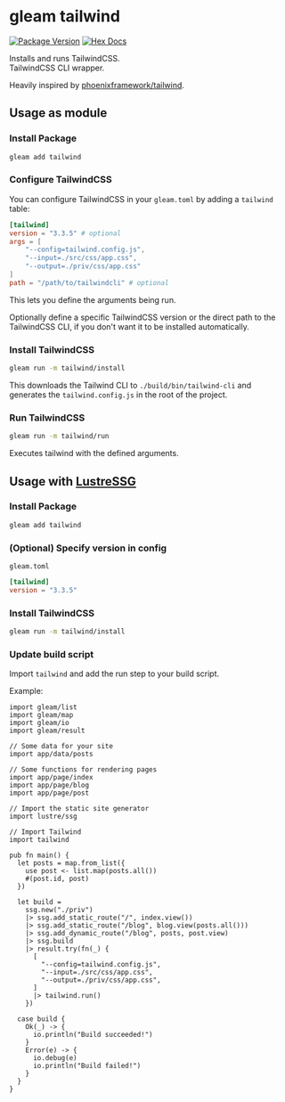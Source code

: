 # gleam tailwind

[![Package Version](https://img.shields.io/hexpm/v/tailwind)](https://hex.pm/packages/tailwind)
[![Hex Docs](https://img.shields.io/badge/hex-docs-ffaff3)](https://hexdocs.pm/tailwind/)

Installs and runs TailwindCSS.\
TailwindCSS CLI wrapper.

Heavily inspired by [phoenixframework/tailwind](https://github.com/phoenixframework/tailwind/).

## Usage as module

### Install Package

```sh
gleam add tailwind
```

### Configure TailwindCSS

You can configure TailwindCSS in your `gleam.toml` by adding a `tailwind` table:

```toml
[tailwind]
version = "3.3.5" # optional
args = [
    "--config=tailwind.config.js",
    "--input=./src/css/app.css",
    "--output=./priv/css/app.css"
]
path = "/path/to/tailwindcli" # optional
```

This lets you define the arguments being run.

Optionally define a specific TailwindCSS version or the direct path to the TailwindCSS CLI, if you don't want it to be installed automatically.

### Install TailwindCSS

```sh
gleam run -m tailwind/install
```

This downloads the Tailwind CLI to `./build/bin/tailwind-cli` and generates the `tailwind.config.js` in the root of the project.

### Run TailwindCSS

```sh
gleam run -m tailwind/run
```

Executes tailwind with the defined arguments.

## Usage with [LustreSSG](https://github.com/lustre-labs/lustre_ssg)

### Install Package

```sh
gleam add tailwind
```

### (Optional) Specify version in config

`gleam.toml`
```toml
[tailwind]
version = "3.3.5" 
```

### Install TailwindCSS

```sh
gleam run -m tailwind/install
```

### Update build script

Import `tailwind` and add the run step to your build script.

Example:

```gleam
import gleam/list
import gleam/map
import gleam/io
import gleam/result

// Some data for your site
import app/data/posts

// Some functions for rendering pages
import app/page/index
import app/page/blog
import app/page/post

// Import the static site generator
import lustre/ssg

// Import Tailwind
import tailwind

pub fn main() {
  let posts = map.from_list({
    use post <- list.map(posts.all())
    #(post.id, post)
  })

  let build =
    ssg.new("./priv")
    |> ssg.add_static_route("/", index.view())
    |> ssg.add_static_route("/blog", blog.view(posts.all()))
    |> ssg.add_dynamic_route("/blog", posts, post.view)
    |> ssg.build
    |> result.try(fn(_) {
      [
        "--config=tailwind.config.js",
        "--input=./src/css/app.css",
        "--output=./priv/css/app.css",
      ]
      |> tailwind.run()
    })

  case build {
    Ok(_) -> {
      io.println("Build succeeded!")
    }
    Error(e) -> {
      io.debug(e)
      io.println("Build failed!")
    }
  }
}
```
